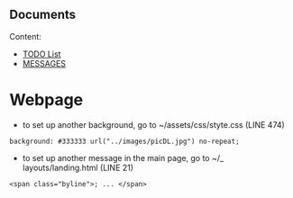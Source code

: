 Documents
---

Content:

* [TODO List](https://github.com/MexicanMachineLearningGroup/webpage/blob/master/docs/TODO.md)
* [MESSAGES](https://github.com/MexicanMachineLearningGroup/webpage/blob/master/docs/MESSAGES.md)



# Webpage

* to set up another background, go to ~/assets/css/styte.css (LINE 474)
```
background: #333333 url("../images/picDL.jpg") no-repeat;
```


* to set up another message in the main page, go to ~/_ layouts/landing.html (LINE 21)
```
<span class="byline">; ... </span>
```
